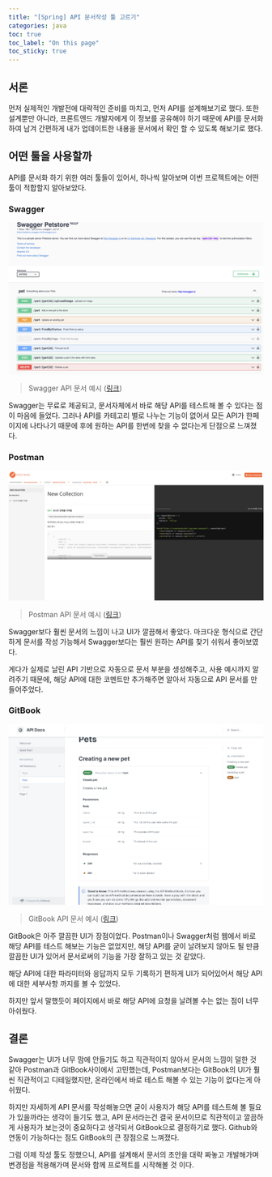 ```yaml
---
title: "[Spring] API 문서작성 툴 고르기"
categories: java
toc: true
toc_label: "On this page"
toc_sticky: true
---
```

## 서론
먼저 실제적인 개발전에 대략적인 준비를 마치고, 먼저 API를 설계해보기로 했다. 또한 설계뿐만 아니라, 프론트엔드 개발자에게 이 정보를 공유해야 하기 때문에 API를 문서화 하여 남겨 간편하게 내가 업데이트한 내용을 문서에서 확인 할 수 있도록 해보기로 했다.

## 어떤 툴을 사용할까
API를 문서화 하기 위한 여러 툴들이 있어서, 하나씩 알아보며 이번 프로젝트에는 어떤 툴이 적합할지 알아보았다.

### Swagger
![image1](/assets/images/tech/Java/2022-05-18-[Spring]A/image1.PNG)

> Swagger API 문서 예시 ([링크](https://petstore.swagger.io/?_ga=2.105096000.2123963715.1652847707-57232332.1652847707#/))

Swagger는 무료로 제공되고, 문서자체에서 바로 해당 API를 테스트해 볼 수 있다는 점이 마음에 들었다. 그러나 API를 카테고리 별로 나누는 기능이 없어서 모든 API가 한페이지에 나타나기 때문에 후에 원하는 API를 한번에 찾을 수 없다는게 단점으로 느껴졌다. 

### Postman
![image1](/assets/images/tech/Java/2022-05-18-[Spring]A/image3.PNG)

> Postman API 문서 예시 ([링크](https://tistory.github.io/document-tistory-apis/apis/v1/post/attach.html))

Swagger보다 훨씬 문서의 느낌이 나고 UI가 깔끔해서 좋았다. 마크다운 형식으로 간단하게 문서를 작성 가능해서 Swagger보다는 훨씬 원하는 API를 찾기 쉬워서 좋아보였다. 

게다가 실제로 날린 API 기반으로 자동으로 문서 부분을 생성해주고, 사용 예시까지 알려주기 때문에, 해당 API에 대한 코멘트만 추가해주면 알아서 자동으로 API 문서를 만들어주었다.

### GitBook
![image1](/assets/images/tech/Java/2022-05-18-[Spring]A/image2.PNG)

> GitBook API 문서 예시 ([링크](https://tistory.github.io/document-tistory-apis/apis/v1/post/attach.html))

GitBook은 아주 깔끔한 UI가 장점이었다. Postman이나 Swagger처럼 웹에서 바로 해당 API를 테스트 해보는 기능은 없었지만, 해당 API를 굳이 날려보지 않아도 될 만큼 깔끔한 UI가 있어서 문서로써의 기능을 가장 잘하고 있는 것 같았다.

 해당 API에 대한 파라미터와 응답까지 모두 기록하기 편하게 UI가 되어있어서 해당 API에 대한 세부사항 까지를 볼 수 있었다.
 
 하지만 앞서 말했듯이 페이지에서 바로 해당 API에 요청을 날려볼 수는 없는 점이 너무 아쉬웠다.
 
## 결론
Swagger는 UI가 너무 맘에 안들기도 하고 직관적이지 않아서 문서의 느낌이 덜한 것 같아 Postman과 GitBook사이에서 고민했는데, Postman보다는 GitBook의 UI가 훨씬 직관적이고 디테일했지만, 온라인에서 바로 테스트 해볼 수 있는 기능이 없다는게 아쉬웠다. 

하지만 자세하게 API 문서를 작성해놓으면 굳이 사용자가 해당 API를 테스트해 볼 필요가 있을까라는 생각이 들기도 했고, API 문서라는건 결국 문서이므로 직관적이고 깔끔하게 사용자가 보는것이 중요하다고 생각되서 GitBook으로 결정하기로 했다. Github와 연동이 가능하다는 점도 GitBook의 큰 장점으로 느껴졌다.

그럼 이제 작성 툴도 정했으니, API를 설계해서 문서의 초안을 대략 짜놓고 개발해가며 변경점을 적용해가며 문서와 함께 프로젝트를 시작해볼 것 이다.


 






